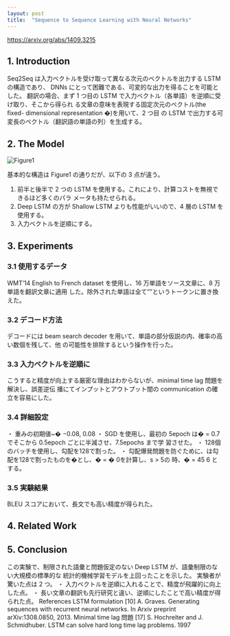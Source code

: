 ```yaml
---
layout: post
title:  "Sequence to Sequence Learning with Neural Networks"
---
```


https://arxiv.org/abs/1409.3215

## 1. Introduction
Seq2Seq は入力ベクトルを受け取って異なる次元のベクトルを出力する LSTM の構造であり、
DNNs にとって困難である、可変的な出力を得ることを可能とした。
翻訳の場合、まず 1 つ目の LSTM で入力ベクトル（各単語）を逆順に受け取り、そこから得られ
る文章の意味を表現する固定次元のベクトル(the fixed- dimensional representation �)を用いて、2 つ目
の LSTM で出力する可変長のベクトル（翻訳語の単語の列）を生成する。

## 2. The Model
![Figure1](https://huitclub.github.io/images/pic.jpg "Logo Title Text 1")

基本的な構造は Figure1 の通りだが、以下の 3 点が違う。

1. 前半と後半で 2 つの LSTM を使用する。これにより、計算コストを無視できるほど多くのパラ
メータも持たせられる。
2. Deep LSTM の方が Shallow LSTM よりも性能がいいので、4 層の LSTM を使用する。
3. 入力ベクトルを逆順にする。

## 3. Experiments

### 3.1 使用するデータ
WMT’14 English to French dataset を使用し、16 万単語をソース文章に、8 万単語を翻訳文章に適用
した。除外された単語は全て”<UNK>”というトークンに置き換えた。

### 3.2 デコード方法
デコードには beam search decoder を用いて、単語の部分仮説の内、確率の高い数個を残して、他
の可能性を排除するという操作を行った。

### 3.3 入力ベクトルを逆順に
こうすると精度が向上する厳密な理由はわからないが、minimal time lag 問題を解決し、誤差逆伝
播にてインプットとアウトプット間の communication の確立を容易にした。

### 3.4 詳細設定
・ 重みの初期値~� −0.08, 0.08
・ SGD を使用し、最初の 5epoch は� = 0.7でそこから 0.5epoch ごとに半減させ、7.5epochs まで学
習させた。
・ 128個のバッチを使用し、勾配を128で割った。
・ 勾配爆発問題を防ぐために、は勾配を128で割ったものを�とし、� = � 0を計算し、s > 5の
時、� = 45
6 とする。

### 3.5 実験結果
BLEU スコアにおいて、長文でも高い精度が得られた。

## 4. Related Work

## 5. Conclusion
この実験で、制限された語彙と問題仮定のない Deep LSTM が、語彙制限のない大規模の標準的な
統計的機械学習モデルを上回ったことを示した。
実験者が驚いた点は 2 つ。
・ 入力ベクトルを逆順に入れることで、精度が飛躍的に向上した点。
・ 長い文章の翻訳も先行研究と違い、逆順にしたことで高い精度が得られた点。
References
LSTM formulation
[10] A. Graves. Generating sequences with recurrent neural networks. In Arxiv preprint arXiv:1308.0850,
2013.
Minimal time lag 問題
[17] S. Hochreiter and J. Schmidhuber. LSTM can solve hard long time lag problems. 1997
